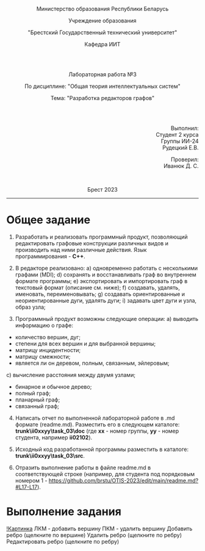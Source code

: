<p align="center">Министерство образования Республики Беларусь</p>
<p align="center">Учреждение образования</p>
<p align="center">"Брестский Государственный технический университет"</p>
<p align="center">Кафедра ИИТ</p>
<br>
<br>
<p align="center">Лабораторная работа №3</p>
<p align="center">По дисциплине: "Общая теория интеллектуальных систем"</p>
<p align="center">Тема: "Разработка редакторов графов"</p>
<br>
<br>
<p align="right">Выполнил:<br>Студент 2 курса<br>Группы ИИ-24<br>Рудецкий Е.В.</p>
<p align="right">Проверил:<br>Иванюк Д. С.</p>
<br>
<p align="center">Брест 2023</p>

---

# Общее задание #
1. Разработать и реализовать программный продукт, позволяющий
редактировать графовые конструкции различных видов и производить над
ними различные действия. Язык программирования - **C++**.

2. В редакторе реализовано:
  a) одновременно работать с несколькими графами (MDI);
  d) сохранять и восстанавливать граф во внутреннем формате программы;
  e) экспортировать и импортировать граф в текстовый формат (описание
см. ниже);
  f) создавать, удалять, именовать, переименовывать;
  g) создавать ориентированные и неориентированные дуги, удалять дуги;
  i) задавать цвет дуги и узла, образ узла;

3. Программный продукт возможны следующие операции:
  a) выводить информацию о графе:
 + количество вершин, дуг;
 + степени для всех вершин и для выбранной вершины;
 + матрицу инцидентности;
 + матрицу смежности;
 + является ли он деревом, полным, связанным, эйлеровым;

  c) вычисление расстояния между двумя узлами;

 + бинарное и обычное дерево;
 + полный граф;
 + планарный граф;
 + связанный граф;

4. Написать отчет по выполненной лабораторной работе в .md формате (readme.md). Разместить его в следующем каталоге: **trunk\ii0xxyy\task_03\doc** (где **xx** - номер группы, **yy** - номер студента, например **ii02102**).

5. Исходный код разработанной программы разместить в каталоге: **trunk\ii0xxyy\task_03\src**.

6. Отразить выполнение работы в файле readme.md в соответствующей строке (например, для студента под порядковым номером 1 - https://github.com/brstu/OTIS-2023/edit/main/readme.md?#L17-L17).


# Выполнение задания #

[!Картинка](1.png)
ЛКМ - добавить вершину
ПКМ - удалить вершину
[](2.png)
Добавить ребро (щелкните по вершине)
[](3.png)
Удалить ребро (щелкните по ребру)
[](4.png)
Редактировать ребро (щелкните по ребру)
[](5.png)

